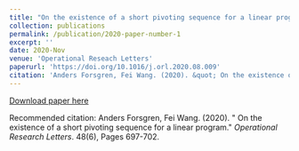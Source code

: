```yaml
---
title: "On the existence of a short pivoting sequence for a linear program"
collection: publications
permalink: /publication/2020-paper-number-1
excerpt: ''
date: 2020-Nov
venue: 'Operational Reseach Letters'
paperurl: 'https://doi.org/10.1016/j.orl.2020.08.009'
citation: 'Anders Forsgren, Fei Wang. (2020). &quot; On the existence of a short pivoting sequence for a linear program.&quot; <i>Operational Research Letters</i>. 48(6), Pages 697-702.'
---
```


[Download paper here](https://doi.org/10.1016/j.orl.2020.08.009)

Recommended citation: Anders Forsgren, Fei Wang. (2020). &quot; On the existence of a short pivoting sequence for a linear program.&quot; <i>Operational Research Letters</i>. 48(6), Pages 697-702.
